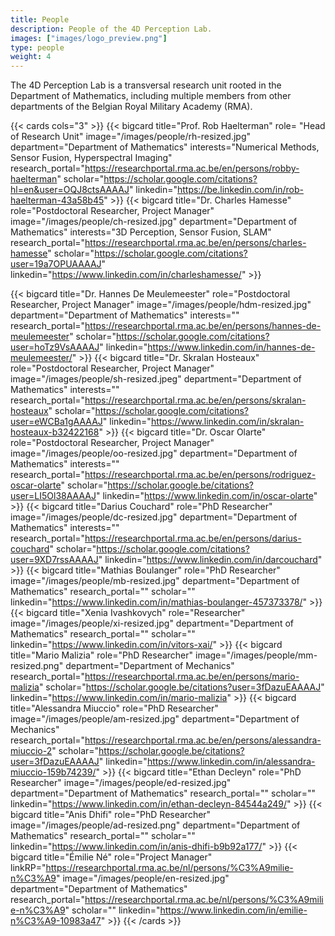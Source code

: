 ```yaml
---
title: People
description: People of the 4D Perception Lab.
images: ["images/logo_preview.png"]
type: people
weight: 4
---
```


The 4D Perception Lab is a transversal research unit rooted in the Department of Mathematics, including multiple members from other departments of the Belgian Royal Military Academy (RMA).



{{< cards cols="3"  >}}
  {{< bigcard title="Prof. Rob Haelterman" 
      role= "Head of Research Unit"
      image="/images/people/rh-resized.jpg" 
      department="Department of Mathematics"
      interests="Numerical Methods, Sensor Fusion, Hyperspectral Imaging"
      research_portal="https://researchportal.rma.ac.be/en/persons/robby-haelterman"
      scholar="https://scholar.google.com/citations?hl=en&user=OQJ8ctsAAAAJ"
      linkedin="https://be.linkedin.com/in/rob-haelterman-43a58b45"
      >}}
  {{< bigcard 
      title="Dr. Charles Hamesse" 
      role="Postdoctoral Researcher, Project Manager"
      image="/images/people/ch-resized.jpg" 
      department="Department of Mathematics"
      interests="3D Perception, Sensor Fusion, SLAM"
      research_portal="https://researchportal.rma.ac.be/en/persons/charles-hamesse"
      scholar="https://scholar.google.com/citations?user=19a7OPUAAAAJ"
      linkedin="https://www.linkedin.com/in/charleshamesse/"
      >}}

{{< bigcard 
      title="Dr. Hannes De Meulemeester" 
      role="Postdoctoral Researcher, Project Manager"
      image="/images/people/hdm-resized.jpg"
      department="Department of Mathematics"
      interests=""
      research_portal="https://researchportal.rma.ac.be/en/persons/hannes-de-meulemeester"
      scholar="https://scholar.google.com/citations?user=hoTz9VsAAAAJ"
      linkedin="https://www.linkedin.com/in/hannes-de-meulemeester/"
      >}}
{{< bigcard 
      title="Dr. Skralan Hosteaux" 
      role="Postdoctoral Researcher, Project Manager"
      image="/images/people/sh-resized.jpeg"
      department="Department of Mathematics"
      interests=""
      research_portal="https://researchportal.rma.ac.be/en/persons/skralan-hosteaux"
      scholar="https://scholar.google.com/citations?user=eWCBa1gAAAAJ"
      linkedin="https://www.linkedin.com/in/skralan-hosteaux-b32422168"
      >}}
{{< bigcard 
      title="Dr. Oscar Olarte" 
      role="Postdoctoral Researcher, Project Manager"
      image="/images/people/oo-resized.jpg"
      department="Department of Mathematics"
      interests=""
      research_portal="https://researchportal.rma.ac.be/en/persons/rodriguez-oscar-olarte"
      scholar="https://scholar.google.be/citations?user=LI5Ol38AAAAJ"
      linkedin="https://www.linkedin.com/in/oscar-olarte"
      >}}
  {{< bigcard 
      title="Darius Couchard" 
      role="PhD Researcher"
      image="/images/people/dc-resized.jpg"
      department="Department of Mathematics"
      interests=""
      research_portal="https://researchportal.rma.ac.be/en/persons/darius-couchard"
      scholar="https://scholar.google.com/citations?user=9XD7rssAAAAJ"
      linkedin="https://www.linkedin.com/in/darcouchard"
      >}}
{{< bigcard 
      title="Mathias Boulanger"
      role="PhD Researcher" 
      image="/images/people/mb-resized.jpg"
      department="Department of Mathematics"
      research_portal=""
      scholar=""
      linkedin="https://www.linkedin.com/in/mathias-boulanger-457373378/"
      >}}
{{< bigcard 
      title="Xenia Ivashkovych"
      role="Researcher" 
      image="/images/people/xi-resized.jpg"
      department="Department of Mathematics"
      research_portal=""
      scholar=""
      linkedin="https://www.linkedin.com/in/vitors-xai/"
      >}}
  {{< bigcard 
      title="Mario Malizia" 
      role="PhD Researcher"
      image="/images/people/mm-resized.png"
      department="Department of Mechanics"
      research_portal="https://researchportal.rma.ac.be/en/persons/mario-malizia"
      scholar="https://scholar.google.be/citations?user=3fDazuEAAAAJ"
      linkedin="https://www.linkedin.com/in/mario-malizia"
      >}}
  {{< bigcard 
      title="Alessandra Miuccio" 
      role="PhD Researcher" 
      image="/images/people/am-resized.jpg"
      department="Department of Mechanics"
      research_portal="https://researchportal.rma.ac.be/en/persons/alessandra-miuccio-2"
      scholar="https://scholar.google.be/citations?user=3fDazuEAAAAJ"
      linkedin="https://www.linkedin.com/in/alessandra-miuccio-159b74239/"
      >}}
{{< bigcard 
      title="Ethan Decleyn"
      role="PhD Researcher" 
      image="/images/people/ed-resized.jpg"
      department="Department of Mathematics"
      research_portal=""
      scholar=""
      linkedin="https://www.linkedin.com/in/ethan-decleyn-84544a249/"
      >}}
{{< bigcard 
      title="Anis Dhifi"
      role="PhD Researcher" 
      image="/images/people/ad-resized.png"
      department="Department of Mathematics"
      research_portal=""
      scholar=""
      linkedin="https://www.linkedin.com/in/anis-dhifi-b9b92a177/"
      >}}
{{< bigcard 
      title="Émilie Né"
      role="Project Manager"
      linkRP="https://researchportal.rma.ac.be/nl/persons/%C3%A9milie-n%C3%A9"
      image="/images/people/en-resized.jpg"
      department="Department of Mathematics"
      research_portal="https://researchportal.rma.ac.be/nl/persons/%C3%A9milie-n%C3%A9"
      scholar=""
      linkedin="https://www.linkedin.com/in/emilie-n%C3%A9-10983a47"
      >}}
{{< /cards >}}



